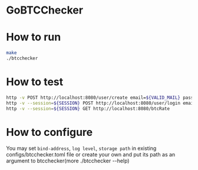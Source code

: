 # GoBTCChecker

# How to run

```sh
make
./btcchecker
```

# How to test

```sh
http -v POST http://localhost:8080/user/create email=${VALID_MAIL} password=${VALID_PASSORD} # password length [6, 15] symbols
http -v --session=${SESSION} POST http://localhost:8080/user/login email=${VALID_MAIL} password=${VALID_PASSORD}
http -v --session=${SESSION} GET http://localhost:8080/btcRate
```

# How to configure

You may set `bind-address`, `log level`, `storage path` in existing configs/btcchecker.toml file or create your own and put its path as an argument to btcchecker(more ./btcchecker --help)
